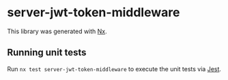 # server-jwt-token-middleware

This library was generated with [Nx](https://nx.dev).

## Running unit tests

Run `nx test server-jwt-token-middleware` to execute the unit tests via [Jest](https://jestjs.io).
